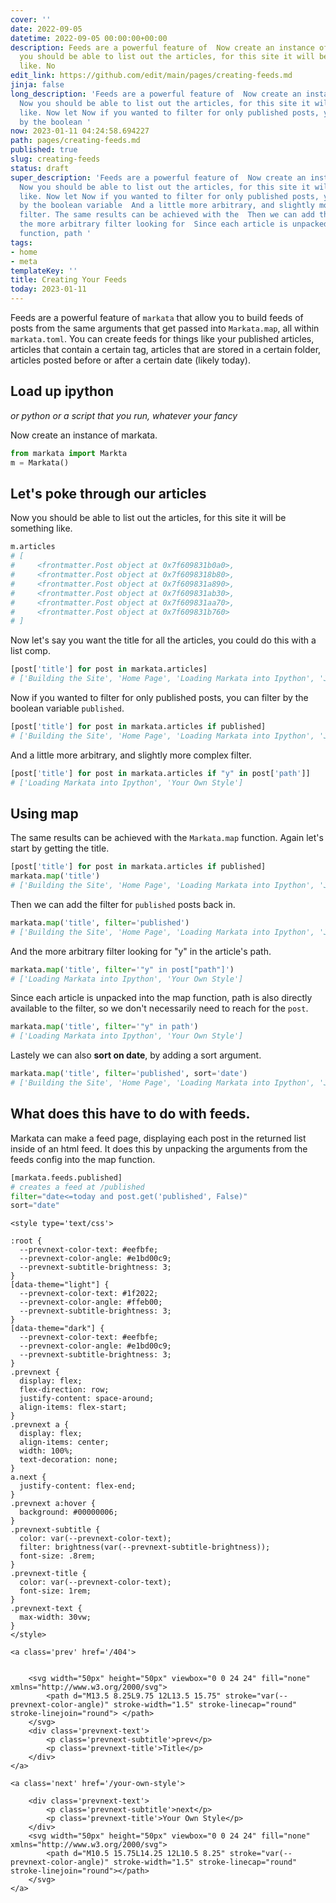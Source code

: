 ```yaml
---
cover: ''
date: 2022-09-05
datetime: 2022-09-05 00:00:00+00:00
description: Feeds are a powerful feature of  Now create an instance of markata. Now
  you should be able to list out the articles, for this site it will be something
  like. No
edit_link: https://github.com/edit/main/pages/creating-feeds.md
jinja: false
long_description: 'Feeds are a powerful feature of  Now create an instance of markata.
  Now you should be able to list out the articles, for this site it will be something
  like. Now let Now if you wanted to filter for only published posts, you can filter
  by the boolean '
now: 2023-01-11 04:24:58.694227
path: pages/creating-feeds.md
published: true
slug: creating-feeds
status: draft
super_description: 'Feeds are a powerful feature of  Now create an instance of markata.
  Now you should be able to list out the articles, for this site it will be something
  like. Now let Now if you wanted to filter for only published posts, you can filter
  by the boolean variable  And a little more arbitrary, and slightly more complex
  filter. The same results can be achieved with the  Then we can add the filter for  And
  the more arbitrary filter looking for  Since each article is unpacked into the map
  function, path '
tags:
- home
- meta
templateKey: ''
title: Creating Your Feeds
today: 2023-01-11
---
```


Feeds are a powerful feature of `markata` that allow you to build feeds of
posts from the same arguments that get passed into `Markata.map`, all within
`markata.toml`.  You can create feeds for things like your published articles,
articles that contain a certain tag, articles that are stored in a certain
folder, articles posted before or after a certain date (likely today).

## Load up ipython

_or python or a script that you run, whatever your fancy_

Now create an instance of markata.

``` python
from markata import Markta
m = Markata()
```

## Let's poke through our articles

Now you should be able to list out the articles, for this site it will be something like.

``` python
m.articles
# [
#     <frontmatter.Post object at 0x7f609831b0a0>,
#     <frontmatter.Post object at 0x7f6098318b80>,
#     <frontmatter.Post object at 0x7f609831a890>,
#     <frontmatter.Post object at 0x7f609831ab30>,
#     <frontmatter.Post object at 0x7f609831aa70>,
#     <frontmatter.Post object at 0x7f609831b760>
# ]
```

Now let's say you want the title for all the articles, you could do this with a list comp.

``` python
[post['title'] for post in markata.articles]
# ['Building the Site', 'Home Page', 'Loading Markata into Ipython', 'Jinja Variables', 'Your Own Style', '404']
```

Now if you wanted to filter for only published posts, you can filter by the boolean variable `published`.

``` python
[post['title'] for post in markata.articles if published]
# ['Building the Site', 'Home Page', 'Loading Markata into Ipython', 'Jinja Variables', 'Your Own Style']
```

And a little more arbitrary, and slightly more complex filter.

``` python
[post['title'] for post in markata.articles if "y" in post['path']]
# ['Loading Markata into Ipython', 'Your Own Style']
```

## Using map

The same results can be achieved with the `Markata.map` function.  Again let's
start by getting the title.

``` python
[post['title'] for post in markata.articles if published]
markata.map('title')
# ['Building the Site', 'Home Page', 'Loading Markata into Ipython', 'Jinja Variables', 'Your Own Style', '404']
```

Then we can add the filter for `published` posts back in.

``` python
markata.map('title', filter='published')
# ['Building the Site', 'Home Page', 'Loading Markata into Ipython', 'Jinja Variables', 'Your Own Style', '404']
```

And the more arbitrary filter looking for "y" in the article's path.

``` python
markata.map('title', filter='"y" in post["path"]')
# ['Loading Markata into Ipython', 'Your Own Style']
```

Since each article is unpacked into the map function, path is also directly
available to the filter, so we don't necessarily need to reach for the `post`.

``` python
markata.map('title', filter='"y" in path')
# ['Loading Markata into Ipython', 'Your Own Style']
```

Lastely we can also **sort on date**, by adding a sort argument.

``` python
markata.map('title', filter='published', sort='date')
# ['Building the Site', 'Home Page', 'Loading Markata into Ipython', 'Jinja Variables', 'Your Own Style', '404']
```

## What does this have to do with feeds.

Markata can make a feed page, displaying each post in the returned list inside
of an html feed.  It does this by unpacking the arguments from the feeds config
into the map function.

``` python
[markata.feeds.published]
# creates a feed at /published
filter="date<=today and post.get('published', False)"
sort="date"
```
<div class='prevnext'>

    <style type='text/css'>

    :root {
      --prevnext-color-text: #eefbfe;
      --prevnext-color-angle: #e1bd00c9;
      --prevnext-subtitle-brightness: 3;
    }
    [data-theme="light"] {
      --prevnext-color-text: #1f2022;
      --prevnext-color-angle: #ffeb00;
      --prevnext-subtitle-brightness: 3;
    }
    [data-theme="dark"] {
      --prevnext-color-text: #eefbfe;
      --prevnext-color-angle: #e1bd00c9;
      --prevnext-subtitle-brightness: 3;
    }
    .prevnext {
      display: flex;
      flex-direction: row;
      justify-content: space-around;
      align-items: flex-start;
    }
    .prevnext a {
      display: flex;
      align-items: center;
      width: 100%;
      text-decoration: none;
    }
    a.next {
      justify-content: flex-end;
    }
    .prevnext a:hover {
      background: #00000006;
    }
    .prevnext-subtitle {
      color: var(--prevnext-color-text);
      filter: brightness(var(--prevnext-subtitle-brightness));
      font-size: .8rem;
    }
    .prevnext-title {
      color: var(--prevnext-color-text);
      font-size: 1rem;
    }
    .prevnext-text {
      max-width: 30vw;
    }
    </style>
    
    <a class='prev' href='/404'>
    

        <svg width="50px" height="50px" viewbox="0 0 24 24" fill="none" xmlns="http://www.w3.org/2000/svg">
            <path d="M13.5 8.25L9.75 12L13.5 15.75" stroke="var(--prevnext-color-angle)" stroke-width="1.5" stroke-linecap="round" stroke-linejoin="round"> </path>
        </svg>
        <div class='prevnext-text'>
            <p class='prevnext-subtitle'>prev</p>
            <p class='prevnext-title'>Title</p>
        </div>
    </a>
    
    <a class='next' href='/your-own-style'>
    
        <div class='prevnext-text'>
            <p class='prevnext-subtitle'>next</p>
            <p class='prevnext-title'>Your Own Style</p>
        </div>
        <svg width="50px" height="50px" viewbox="0 0 24 24" fill="none" xmlns="http://www.w3.org/2000/svg">
            <path d="M10.5 15.75L14.25 12L10.5 8.25" stroke="var(--prevnext-color-angle)" stroke-width="1.5" stroke-linecap="round" stroke-linejoin="round"></path>
        </svg>
    </a>
  </div>